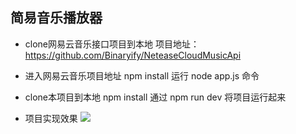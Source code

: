 ## 简易音乐播放器

- clone网易云音乐接口项目到本地
  项目地址：https://github.com/Binaryify/NeteaseCloudMusicApi

- 进入网易云音乐项目地址
  npm install
  运行 node app.js 命令

- clone本项目到本地
  npm install
  通过 npm run dev 将项目运行起来

- 项目实现效果
  ![](/img-readme/search.jpg)